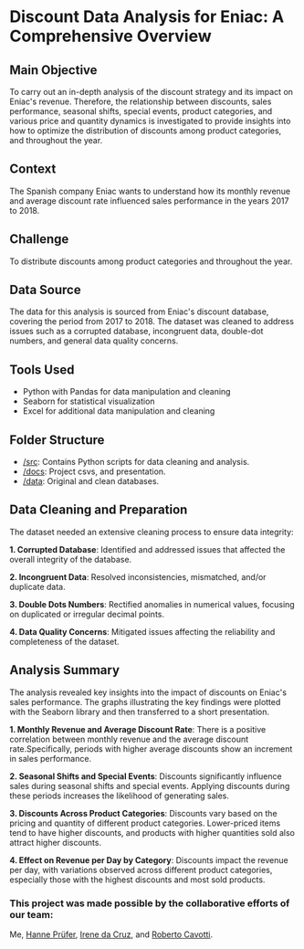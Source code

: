 # Discount Data Analysis for Eniac: A Comprehensive Overview
## Main Objective
To carry out an in-depth analysis of the discount strategy and its impact on Eniac's revenue. Therefore, the relationship between discounts, sales performance, seasonal shifts, special events, product categories, and various price and quantity dynamics is investigated to provide insights into how to optimize the distribution of discounts among product categories, and throughout the year.

## Context
The Spanish company Eniac wants to understand how its monthly revenue and average discount rate influenced sales performance in the years 2017 to 2018. 

## Challenge
To distribute discounts among product categories and throughout the year.

## Data Source
The data for this analysis is sourced from Eniac's discount database, covering the period from 2017 to 2018. The dataset was cleaned to address issues such as a corrupted database, incongruent data, double-dot numbers, and general data quality concerns.

## Tools Used
- Python with Pandas for data manipulation and cleaning
- Seaborn for statistical visualization
- Excel for additional data manipulation and cleaning

## Folder Structure

- [/src](https://github.com/HeleneRebelo/Data-cleaning-and-analysis-with-Python/tree/main/src): Contains Python scripts for data cleaning and analysis.
- [/docs](https://github.com/HeleneRebelo/Data-cleaning-and-analysis-with-Python/tree/main/docs): Project csvs, and presentation.
- [/data](https://github.com/HeleneRebelo/Data-cleaning-and-analysis-with-Python/tree/main/data): Original and clean databases.

## Data Cleaning and Preparation
The dataset needed an extensive cleaning process to ensure data integrity:

**1. Corrupted Database**: Identified and addressed issues that affected the overall integrity of the database.

**2. Incongruent Data**: Resolved inconsistencies, mismatched, and/or duplicate data.

**3. Double Dots Numbers**: Rectified anomalies in numerical values, focusing on duplicated or irregular decimal points.

**4. Data Quality Concerns**: Mitigated issues affecting the reliability and completeness of the dataset.

## Analysis Summary
The analysis revealed key insights into the impact of discounts on Eniac's sales performance. The graphs illustrating the key findings were plotted with the Seaborn library and then transferred to a short presentation.

**1. Monthly Revenue and Average Discount Rate**: There is a positive correlation between monthly revenue and the average discount rate.Specifically, periods with higher average discounts show an increment in sales performance.

**2. Seasonal Shifts and Special Events**: Discounts significantly influence sales during seasonal shifts and special events. Applying discounts during these periods increases the likelihood of generating sales.

**3. Discounts Across Product Categories**: Discounts vary based on the pricing and quantity of different product categories. Lower-priced items tend to have higher discounts, and products with higher quantities sold also attract higher discounts.

**4. Effect on Revenue per Day by Category**: Discounts impact the revenue per day, with variations observed across different product categories, especially those with the highest discounts and most sold products.

### This project was made possible by the collaborative efforts of our team:
Me, [Hanne Prüfer](https://github.com/HannePruefer), [Irene da Cruz](https://github.com/Iredcg?tab=repositories), and [Roberto Cavotti](https://github.com/RobertoCavotti).


